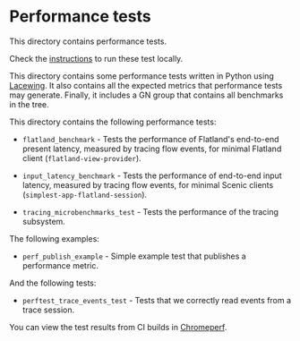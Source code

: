 # Performance tests

This directory contains performance tests.

Check the [instructions][instructions] to run these test locally.

This directory contains some performance tests written in Python using
[Lacewing][lacewing]. It also contains all the expected metrics that performance
tests may generate. Finally, it includes a GN group that contains all benchmarks
in the tree.

This directory contains the following performance tests:

*   `flatland_benchmark` - Tests the performance of Flatland's
    end-to-end present latency, measured by tracing flow events, for minimal
    Flatland client (`flatland-view-provider`).

*   `input_latency_benchmark` - Tests the performance of
    end-to-end input latency, measured by tracing flow events, for minimal
    Scenic clients (`simplest-app-flatland-session`).

*  `tracing_microbenchmarks_test` - Tests the performance of the tracing
    subsystem.

The following examples:

*   `perf_publish_example` - Simple example test that publishes a performance
    metric.

And the following tests:

*   `perftest_trace_events_test` - Tests that we correctly read events from a
    trace session.

You can view the test results from CI builds in [Chromeperf][chromeperf].

<!-- Reference links -->

[chromeperf]: /docs/development/performance/chromeperf_user_guide.md
[instructions]: /docs/development/performance/running_performance_tests.md
[lacewing]: /src/testing/end_to_end/README.md
